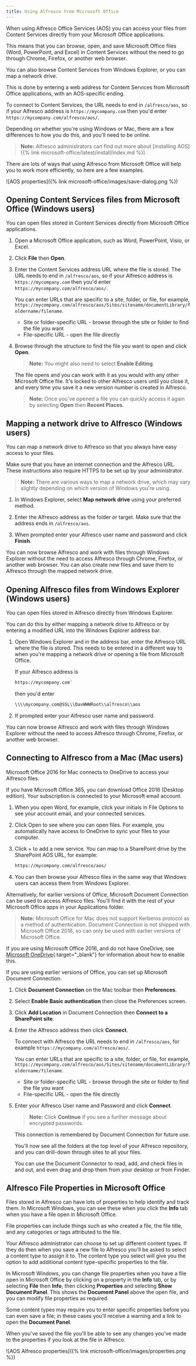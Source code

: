 ```yaml
---
title: Using Alfresco from Microsoft Office
---
```

When using Alfresco Office Services (AOS) you can access your files from Content Services directly from your Microsoft Office applications.

This means that you can browse, open, and save Microsoft Office files (Word, PowerPoint, and Excel) in Content Services without the need to go through Chrome, Firefox, or another web browser.

You can also browse Content Services from Windows Explorer, or you can map a network drive.

This is done by entering a web address for Content Services from Microsoft Office applications, with an AOS-specific ending.

To connect to Content Services, the URL needs to end in `/alfresco/aos`, so if your Alfresco address is `https://mycompany.com` then you'd enter `https://mycompany.com/alfresco/aos/`.

Depending on whether you're using Windows or Mac, there are a few differences to how you do this, and you'll need to be online.

> **Note:** Alfresco administrators can find out more about [installing AOS]({% link microsoft-office/latest/install/index.md %}).

There are lots of ways that using Alfresco from Microsoft Office will help you to work more efficiently, so here are a few examples.

![AOS properties]({% link microsoft-office/images/save-dialog.png %})

## Opening Content Services files from Microsoft Office (Windows users)

You can open files stored in Content Services directly from Microsoft Office applications.

1. Open a Microsoft Office application, such as Word, PowerPoint, Visio, or Excel.

2. Click **File** then **Open**.

3. Enter the Content Services address URL where the file is stored. The URL needs to end in `/alfresco/aos`, so if your Alfresco address is `https://mycompany.com` then you'd enter `https://mycompany.com/alfresco/aos/`.

    You can enter URLs that are specific to a site, folder, or file, for example, `https://mycompany.com/alfresco/aos/Sites/sitename/documentLibrary/foldername/filename`.

    * Site or folder-specific URL - browse through the site or folder to find the file you want
    * File-specific URL - open the file directly
4. Browse through the structure to find the file you want to open and click **Open**.

    > **Note:** You might also need to select **Enable Editing**.

    The file opens and you can work with it as you would with any other Microsoft Office file. It's locked to other Alfresco users until you close it, and every time you save it a new version number is created in Alfresco.

    > **Note:** Once you've opened a file you can quickly access it again by selecting **Open** then **Recent Places**.

## Mapping a network drive to Alfresco (Windows users)

You can map a network drive to Alfresco so that you always have easy access to your files.

Make sure that you have an internet connection and the Alfresco URL. These instructions also require HTTPS to be set up by your administrator.

> **Note:** There are various ways to map a network drive, which may vary slightly depending on which version of Windows you're using.

1. In Windows Explorer, select **Map network drive** using your preferred method.

2. Enter the Alfresco address as the folder or target. Make sure that the address ends in `/alfresco/aos`.

3. When prompted enter your Alfresco user name and password and click **Finish**.

You can now browse Alfresco and work with files through Windows Explorer without the need to access Alfresco through Chrome, Firefox, or another web browser. You can also create new files and save them to Alfresco through the mapped network drive.

## Opening Alfresco files from Windows Explorer (Windows users)

You can open files stored in Alfresco directly from Windows Explorer.

You can do this by either mapping a network drive to Alfresco or by entering a modified URL into the Windows Explorer address bar.

1. Open Windows Explorer and in the address bar, enter the Alfresco URL where the file is stored. This needs to be entered in a different way to when you're mapping a network drive or opening a file from Microsoft Office.

    If your Alfresco address is

    ``` html
    https://mycompany.com`
    ```

    then you'd enter

    ``` html
    \\\\mycompany.com@SSL\\DavWWWRoot\\alfresco\\aos
    ```

2. If prompted enter your Alfresco user name and password.

You can now browse Alfresco and work with files through Windows Explorer without the need to access Alfresco through Chrome, Firefox, or another web browser.

## Connecting to Alfresco from a Mac (Mac users)

Microsoft Office 2016 for Mac connects to OneDrive to access your Alfresco files.

If you have Microsoft Office 365, you can download Office 2016 (Desktop edition). Your subscription is connected to your Microsoft email account.

1. When you open Word, for example, click your initials in File Options to see your account email, and your connected services.
2. Click Open to see where you can open files. For example, you automatically have access to OneDrive to sync your files to your computer.
3. Click + to add a new service. You can map to a SharePoint drive by the SharePoint AOS URL, for example:

    ``` html
    https://mycompany.com/alfresco/aos/
    ```

4. You can then browse your Alfresco files in the same way that Windows users can access them from Windows Explorer.

Alternatively, for earlier versions of Office, Microsoft Document Connection can be used to access Alfresco files. You'll find it with the rest of your Microsoft Office apps in your Applications folder.

> **Note:** Microsoft Office for Mac does not support Kerberos protocol as a method of authentication. Document Connection is not shipped with Microsoft Office 2016, so can only be used with earlier versions of Microsoft Office.

If you are using Microsoft Office 2016, and do not have OneDrive, see [Microsoft OneDrive](https://support.office.com/en-us/article/Get-started-with-the-OneDrive-for-Business-Next-Generation-Sync-Client-on-Mac-OS-X-d11b9f29-00bb-4172-be39-997da46f913f){:target="_blank"} for information about how to enable this.

If you are using earlier versions of Office, you can set up Microsoft Document Connection.

1. Click **Document Connection** on the Mac toolbar then **Preferences**.

2. Select **Enable Basic authentication** then close the Preferences screen.

3. Click **Add Location** in Document Connection then **Connect to a SharePoint site**.

4. Enter the Alfresco address then click **Connect**.

    To connect with Alfresco the URL needs to end in `/alfresco/aos`, for example `https://mycompany.com/alfresco/aos/`.

    You can enter URLs that are specific to a site, folder, or file, for example, `https://mycompany.com/alfresco/aos/Sites/sitename/documentLibrary/foldername/filename`.

    * Site or folder-specific URL - browse through the site or folder to find the file you want
    * File-specific URL - open the file directly

5. Enter your Alfresco User name and Password and click **Connect**.

    > **Note:** Click **Continue** if you see a further message about encrypted passwords.

    This connection is remembered by Document Connection for future use.

    You'll now see all the folders at the top level of your Alfresco repository, and you can drill-down through sites to all your files.

    You can use the Document Connector to read, add, and check files in and out, and even drag and drop them from your desktop or from Finder.

## Alfresco File Properties in Microsoft Office

Files stored in Alfresco can have lots of properties to help identify and track them. In Microsoft Windows, you can see these when you click the **Info** tab when you have a file open in Microsoft Office.

File properties can include things such as who created a file, the file title, and any categories or tags attributed to the file.

Your Alfresco administrator can choose to set up different content types. If they do then when you save a new file to Alfresco you'll be asked to select a content type to assign it to. The content type you select will give you the option to add additional content type-specific properties to the file.

In Microsoft Windows, you can change file properties when you have a file open in Microsoft Office by clicking on a property in the **Info** tab, or by selecting **File** then **Info**, then clicking **Properties** and selecting **Show Document Panel**. This shows the **Document Panel** above the open file, and you can modify file properties as required.

Some content types may require you to enter specific properties before you can even save a file; in these cases you'll receive a warning and a link to open the **Document Panel**.

When you've saved the file you'll be able to see any changes you've made to the properties if you look at the file in Alfresco.

![AOS Alfresco properties]({% link microsoft-office/images/properties.png %})
